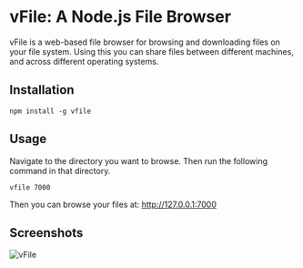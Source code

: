 # vFile: A Node.js File Browser

vFile is a web-based file browser for browsing and downloading files on your file system. Using this you can share files between different machines, and across different operating systems. 

## Installation

```
npm install -g vfile
```

## Usage

Navigate to the directory you want to browse. Then run the following command in that directory.

```
vfile 7000
```

Then you can browse your files at: http://127.0.0.1:7000

## Screenshots
![vFile](https://www.avatarsys.org/api/img/data/2018-08-09/upload_fb1bc0b80596a03cb774e5e97e2ab626.png)
